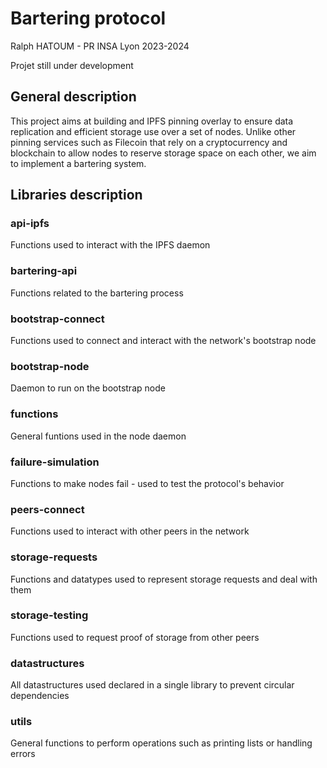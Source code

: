 # Bartering protocol

Ralph HATOUM - PR INSA Lyon 2023-2024

Projet still under development

## General description

This project aims at building and IPFS pinning overlay to ensure data replication and efficient storage use over a set of nodes. Unlike other pinning services such as Filecoin that rely on a cryptocurrency and blockchain to allow nodes to reserve storage space on each other, we aim to implement a bartering system.

## Libraries description

### api-ipfs
Functions used to interact with the IPFS daemon

### bartering-api
Functions related to the bartering process

### bootstrap-connect
Functions used to connect and interact with the network's bootstrap node

### bootstrap-node
Daemon to run on the bootstrap node

### functions
General funtions used in the node daemon

### failure-simulation
Functions to make nodes fail - used to test the protocol's behavior

### peers-connect
Functions used to interact with other peers in the network

### storage-requests
Functions and datatypes used to represent storage requests and deal with them

### storage-testing
Functions used to request proof of storage from other peers

### datastructures
All datastructures used declared in a single library to prevent circular dependencies

### utils
General functions to perform operations such as printing lists or handling errors
